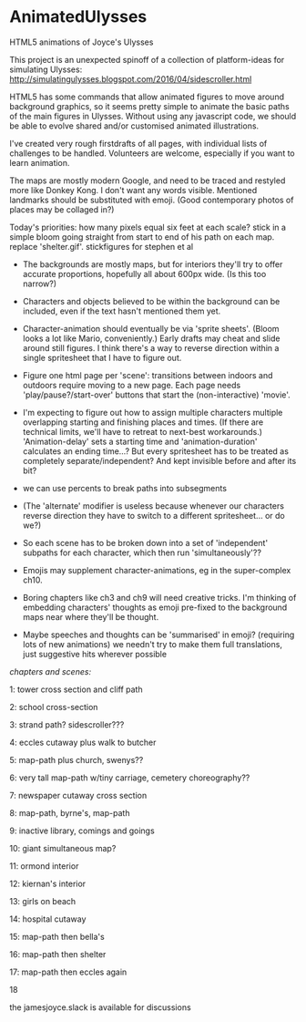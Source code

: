 # AnimatedUlysses
HTML5 animations of Joyce's Ulysses

This project is an unexpected spinoff of a collection of platform-ideas for simulating Ulysses: http://simulatingulysses.blogspot.com/2016/04/sidescroller.html

HTML5 has some commands that allow animated figures to move around background graphics, so it seems pretty simple to animate the basic paths of the main figures in Ulysses. Without using any javascript code, we should be able to evolve shared and/or customised animated illustrations.

I've created very rough firstdrafts of all pages, with individual lists of challenges to be handled. Volunteers are welcome, especially if you want to learn animation.

The maps are mostly modern Google, and need to be traced and restyled more like Donkey Kong. I don't want any words visible.  Mentioned landmarks should be substituted with emoji. (Good contemporary photos of places may be collaged in?)

Today's priorities: how many pixels equal six feet at each scale? stick in a simple bloom going straight from start to end of his path on each map. replace 'shelter.gif'. stickfigures for stephen et al

- The backgrounds are mostly maps, but for interiors they'll try to offer accurate proportions, hopefully all about 600px wide. (Is this too narrow?)

- Characters and objects believed to be within the background can be included, even if the text hasn't mentioned them yet.

- Character-animation should eventually be via 'sprite sheets'. (Bloom looks a lot like Mario, conveniently.) Early drafts may cheat and slide around still figures. I think there's a way to reverse direction within a single spritesheet that I have to figure out.

- Figure one html page per 'scene': transitions between indoors and outdoors require moving to a new page. Each page needs 'play/pause?/start-over' buttons that start the (non-interactive) 'movie'.

- I'm expecting to figure out how to assign multiple characters multiple overlapping starting and finishing places and times. (If there are technical limits, we'll have to retreat to next-best workarounds.) 'Animation-delay' sets a starting time and 'animation-duration' calculates an ending time...? But every spritesheet has to be treated as completely separate/independent? And kept invisible before and after its bit?

- we can use percents to break paths into subsegments

- (The 'alternate' modifier is useless because whenever our characters reverse direction they have to switch to a different spritesheet... or do we?)

- So each scene has to be broken down into a set of 'independent' subpaths for each character, which then run 'simultaneously'??

- Emojis may supplement character-animations, eg in the super-complex ch10.

- Boring chapters like ch3 and ch9 will need creative tricks. I'm thinking of embedding characters' thoughts as emoji pre-fixed to the background maps near where they'll be thought.

- Maybe speeches and thoughts can be 'summarised' in emoji? (requiring lots of new animations) we needn't try to make them full translations, just suggestive hits wherever possible


*chapters and scenes:*

1: tower cross section and cliff path

2: school cross-section

3: strand path? sidescroller???

4: eccles cutaway plus walk to butcher

5: map-path plus church, swenys??

6: very tall map-path w/tiny carriage, cemetery choreography??

7: newspaper cutaway cross section

8: map-path, byrne's, map-path

9: inactive library, comings and goings

10: giant simultaneous map?

11: ormond interior

12: kiernan's interior

13: girls on beach

14: hospital cutaway

15: map-path then bella's

16: map-path then shelter

17: map-path then eccles again

18

the jamesjoyce.slack is available for discussions






